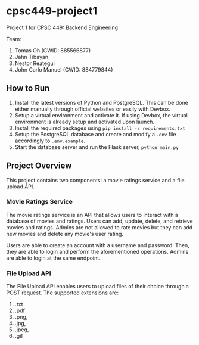 # cpsc449-project1

Project 1 for CPSC 449: Backend Engineering

Team:

1. Tomas Oh (CWID: 885566877)
2. Jahn Tibayan
3. Nestor Reategui
4. John Carlo Manuel (CWID: 884779844)

## How to Run

1. Install the latest versions of Python and PostgreSQL. This can be done either manually through official websites or easily with Devbox.
2. Setup a virtual environment and activate it. If using Devbox, the virtual environment is already setup and activated upon launch.
3. Install the required packages using `pip install -r requirements.txt`
4. Setup the PostgreSQL database and create and modify a `.env` file accordingly to `.env.example`.
5. Start the database server and run the Flask server, `python main.py`

## Project Overview

This project contains two components: a movie ratings service and a file upload API.

### Movie Ratings Service

The movie ratings service is an API that allows users to interact with a database of movies and ratings. Users can add, update, delete, and retrieve movies and ratings. Admins are not allowed to rate movies but they can add new movies and delete any movie's user rating.

Users are able to create an account with a username and password. Then, they are able to login and perform the aforementioned operations. Admins are able to login at the same endpoint.

### File Upload API

The File Upload API enables users to upload files of their choice through a POST request. The supported extensions are:

1. .txt
2. .pdf
3. .png,
4. .jpg,
5. .jpeg,
6. .gif
